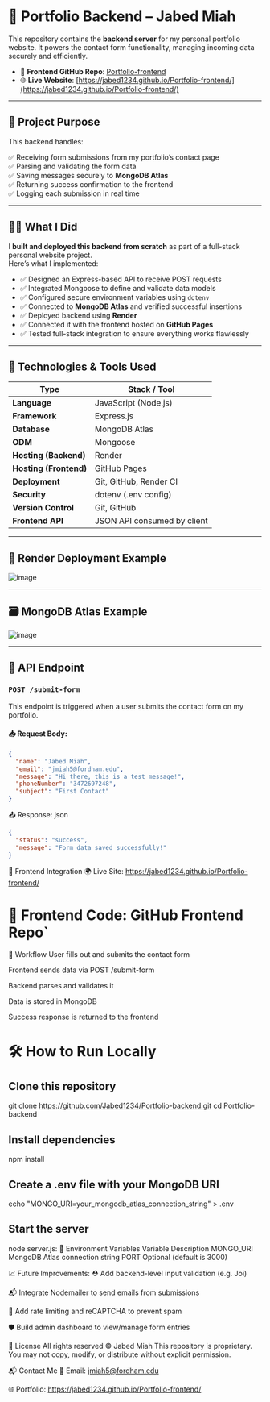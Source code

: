 # 💼 Portfolio Backend – Jabed Miah

This repository contains the **backend server** for my personal portfolio website. It powers the contact form functionality, managing incoming data securely and efficiently.

- 🔗 **Frontend GitHub Repo**: [Portfolio-frontend](https://github.com/Jabed1234/Portfolio-frontend/tree/main)  
- 🌐 **Live Website**: [https://jabed1234.github.io/Portfolio-frontend/](https://jabed1234.github.io/Portfolio-frontend/)

---

## 🧠 Project Purpose

This backend handles:

✅ Receiving form submissions from my portfolio’s contact page  
✅ Parsing and validating the form data  
✅ Saving messages securely to **MongoDB Atlas**  
✅ Returning success confirmation to the frontend  
✅ Logging each submission in real time

---

## 👨‍💻 What I Did

I **built and deployed this backend from scratch** as part of a full-stack personal website project.  
Here’s what I implemented:

- ✅ Designed an Express-based API to receive POST requests
- ✅ Integrated Mongoose to define and validate data models
- ✅ Configured secure environment variables using `dotenv`
- ✅ Connected to **MongoDB Atlas** and verified successful insertions
- ✅ Deployed backend using **Render**
- ✅ Connected it with the frontend hosted on **GitHub Pages**
- ✅ Tested full-stack integration to ensure everything works flawlessly

---

## 🧰 Technologies & Tools Used

| Type               | Stack / Tool                                |
|--------------------|---------------------------------------------|
| **Language**       | JavaScript (Node.js)                        |
| **Framework**      | Express.js                                  |
| **Database**       | MongoDB Atlas                               |
| **ODM**            | Mongoose                                    |
| **Hosting (Backend)** | Render                                  |
| **Hosting (Frontend)** | GitHub Pages                          |
| **Deployment**     | Git, GitHub, Render CI                      |
| **Security**       | dotenv (.env config)                        |
| **Version Control**| Git, GitHub                                 |
| **Frontend API**   | JSON API consumed by client                 |

---

## 📡 Render Deployment Example

![image](https://github.com/user-attachments/assets/bb958d4b-c6af-4463-bf10-3d7daeb154c2)

---

## 🗃️ MongoDB Atlas Example

![image](https://github.com/user-attachments/assets/845a1d35-ffa7-41b6-8fe1-7a17d379d6f3)


---

## 📡 API Endpoint

### `POST /submit-form`

This endpoint is triggered when a user submits the contact form on my portfolio.

#### 📥 Request Body:

```json
{
  "name": "Jabed Miah",
  "email": "jmiah5@fordham.edu",
  "message": "Hi there, this is a test message!",
  "phoneNumber": "3472697248",
  "subject": "First Contact"
}
```
📤 Response:
json
```json
{
  "status": "success",
  "message": "Form data saved successfully!"
}
```
🔗 Frontend Integration
🌍 Live Site: https://jabed1234.github.io/Portfolio-frontend/

# 💾 Frontend Code: GitHub Frontend Repo`

🔁 Workflow
User fills out and submits the contact form

Frontend sends data via POST /submit-form

Backend parses and validates it

Data is stored in MongoDB

Success response is returned to the frontend

# 🛠 How to Run Locally
## Clone this repository
git clone https://github.com/Jabed1234/Portfolio-backend.git
cd Portfolio-backend

## Install dependencies
npm install

## Create a .env file with your MongoDB URI
echo "MONGO_URI=your_mongodb_atlas_connection_string" > .env

## Start the server
node server.js:
🔐 Environment Variables
Variable	Description
MONGO_URI	MongoDB Atlas connection string
PORT	Optional (default is 3000)

📈 Future Improvements:
⛑ Add backend-level input validation (e.g. Joi)

📬 Integrate Nodemailer to send emails from submissions

🔐 Add rate limiting and reCAPTCHA to prevent spam

🛡 Build admin dashboard to view/manage form entries

📄 License
All rights reserved © Jabed Miah
This repository is proprietary. You may not copy, modify, or distribute without explicit permission.

📬 Contact Me
📧 Email: jmiah5@fordham.edu

🌐 Portfolio: https://jabed1234.github.io/Portfolio-frontend/
